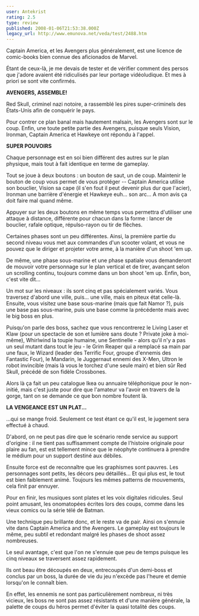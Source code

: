 ```yaml
---
user: Antekrist
rating: 2.5
type: review
published: 2008-01-06T21:53:38.000Z
legacy_url: http://www.emunova.net/veda/test/2488.htm
---
```

Captain America, et les Avengers plus généralement, est une licence de comic-books bien connue des aficionados de Marvel.  

Étant de ceux-là, je me devais de tester et de vérifier comment des persos que j'adore avaient été ridiculisés par leur portage vidéoludique. Et mes à priori se sont vite confirmés.  

  

**AVENGERS, ASSEMBLE!**  

Red Skull, criminel nazi notoire, a rassemblé les pires super-criminels des États-Unis afin de conquérir le pays.  

Pour contrer ce plan banal mais hautement malsain, les Avengers sont sur le coup. Enfin, une toute petite partie des Avengers, puisque seuls Vision, Ironman, Captain America et Hawkeye ont répondu à l'appel.  

  

**SUPER POUVOIRS**  

Chaque personnage est en soi bien différent des autres sur le plan physique, mais tout à fait identique en terme de gameplay.  

Tout se joue à deux boutons : un bouton de saut, un de coup. Maintenir le bouton de coup vous permet de vous protéger -- Captain America utilise son bouclier, Vision sa cape (il s'en fout il peut devenir plus dur que l'acier), Ironman une barrière d'énergie et Hawkeye euh... son arc... A mon avis ça doit faire mal quand même.  

Appuyer sur les deux boutons en même temps vous permettra d'utiliser une attaque à distance, différente pour chacun dans la forme : lancer de bouclier, rafale optique, répulso-rayon ou tir de flèches.  

Certaines phases sont un peu différentes. Ainsi, la première partie du second niveau vous met aux commandes d'un scooter volant, et vous ne pouvez que le diriger et projeter votre arme, à la manière d'un shoot 'em up.  

De même, une phase sous-marine et une phase spatiale vous demanderont de mouvoir votre personnage sur le plan vertical et de tirer, avançant selon un scrolling continu, toujours comme dans un bon shoot 'em up. Enfin, bon, c'est vite dit...  

Un mot sur les niveaux : ils sont cinq et pas spécialement variés. Vous traversez d'abord une ville, puis... une ville, mais en piteux état celle-là. Ensuite, vous visitez une base sous-marine (mais que fait Namor ?), puis une base pas sous-marine, puis une base comme la précédente mais avec le big boss en plus.  

Puisqu'on parle des boss, sachez que vous rencontrerez le Living Laser et Klaw (pour un spectacle de son et lumière sans doute ? Private joke à moi-même), Whirlwind la toupie humaine, une Sentinelle - alors qu'il n'y a pas un seul mutant dans tout le jeu - le Grim Reaper qui a remplacé sa main par une faux, le Wizard (leader des Terrific Four, groupe d'ennemis des Fantastic Four), le Mandarin, le Juggernaut ennemi des X-Men, Ultron le robot invincible (mais là vous le torchez d'une seule main) et bien sûr Red Skull, précédé de son fidèle Crossbones.  

Alors là ça fait un peu catalogue Ikea ou annuaire téléphonique pour le non-initié, mais c'est juste pour dire que l'amateur va l'avoir en travers de la gorge, tant on se demande ce que bon nombre foutent là.  

  

**LA VENGEANCE EST UN PLAT...**  

...qui se mange froid. Seulement ce test étant ce qu'il est, le jugement sera effectué à chaud.  

D'abord, on ne peut pas dire que le scénario rende service au support d'origine : il ne tient pas suffisamment compte de l'histoire originale pour plaire au fan, est est tellement mince que le néophyte continuera à prendre le médium pour un support destiné aux débiles.  

Ensuite force est de reconnaître que les graphismes sont pauvres. Les personnages sont petits, les décors peu détaillés... Et qui plus est, le tout est bien faiblement animé. Toujours les mêmes patterns de mouvements, cela finit par ennuyer.  

Pour en finir, les musiques sont plates et les voix digitales ridicules. Seul point amusant, les onomatopées écrites lors des coups, comme dans les vieux comics ou la série télé de Batman.  

Une technique peu brillante donc, et le reste va de pair. Ainsi on s'ennuie vite dans Captain America and the Avengers. Le gameplay est toujours le même, peu subtil et redondant malgré les phases de shoot assez nombreuses.  

Le seul avantage, c'est que l'on ne s'ennuie que peu de temps puisque les cinq niveaux se traversent assez rapidement.   

Ils ont beau être découpés en deux, entrecoupés d'un demi-boss et conclus par un boss, la durée de vie du jeu n'excède pas l'heure et demie lorsqu'on le connaît bien.  

En effet, les ennemis ne sont pas particulièrement nombreux, ni très vicieux, les boss ne sont pas assez résistants et d'une manière générale, la palette de coups du héros permet d'éviter la quasi totalité des coups.